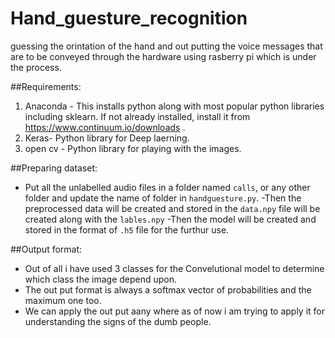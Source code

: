 # Hand_guesture_recognition
guessing the orintation of the hand and out putting the voice messages that are to be conveyed through the hardware using rasberry pi which is under the process.

##Requirements:
1. Anaconda - This installs python along with most popular python libraries including sklearn. If not already installed, install it from https://www.continuum.io/downloads . 
2. Keras- Python library for Deep laerning.
3. open cv - Python library for playing with the images.

##Preparing dataset:
- Put all the unlabelled audio files in a folder named `calls`, or any other folder and update the name of folder in `handguesture.py`.
-Then the preprocessed data will be created and stored in the `data.npy` file will be created along with the `lables.npy`
-Then the model will be created and stored in the format of  `.h5` file for the furthur use.

##Output format:
- Out of all i have used 3 classes for the Convelutional model to  determine which class the image depend upon.
- The out put format is always a softmax vector of probabilities and the maximum one too.
- We can apply the out put aany where as of now i  am trying to apply it for understanding the signs of the dumb people.
